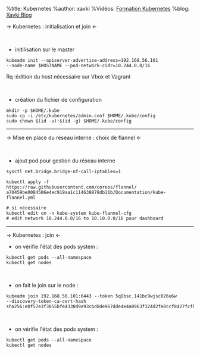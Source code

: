 %title: Kubernetes 
%author: xavki
%Vidéos: [Formation Kubernetes](https://www.youtube.com/playlist?list=PLn6POgpklwWqfzaosSgX2XEKpse5VY2v5)
%blog: [Xavki Blog](https://xavki.blog)


-> Kubernetes : initialisation et join <-


<br>

* initilisation sur le master


```
kubeadm init --apiserver-advertise-address=192.168.56.101  
--node-name $HOSTNAME --pod-network-cidr=10.244.0.0/16
```

Rq :édition du host nécessaire sur Vbox et Vagrant

<br>

* création du fichier de configuration

```
mkdir -p $HOME/.kube
sudo cp -i /etc/kubernetes/admin.conf $HOME/.kube/config
sudo chown $(id -u):$(id -g) $HOME/.kube/config
```

---------------------------------------------------------------------


-> Mise en place du réseau interne : choix de flannel <-


<br>

* ajout pod pour gestion du réseau interne

```
sysctl net.bridge.bridge-nf-call-iptables=1

kubectl apply -f 
https://raw.githubusercontent.com/coreos/flannel/
a70459be0084506e4ec919aa1c114638878db11b/Documentation/kube-flannel.yml

# si nécessaire
kubectl edit cm -n kube-system kube-flannel-cfg
# edit network 10.244.0.0/16 to 10.10.0.0/16 pour dashboard
```



-------------------------------------------------------------------------------------------


-> Kubernetes : join <-



* on vérifie l'état des pods system :

```
kubectl get pods --all-namespace
kubectl get nodes
```

<br>

* on fait le join sur le node :

```
kubeadm join 192.168.56.101:6443 --token 5q8bsc.141bc9wjsc026u6w 
--discovery-token-ca-cert-hash sha256:e0f57e3f3055bfe4330d9e93cbd8de967dde4e4a0963f324d2fe0ccf8427fcfb
```

<br>

* on vérifie l'état des pods system :

```
kubectl get pods --all-namespace
kubectl get nodes
```

